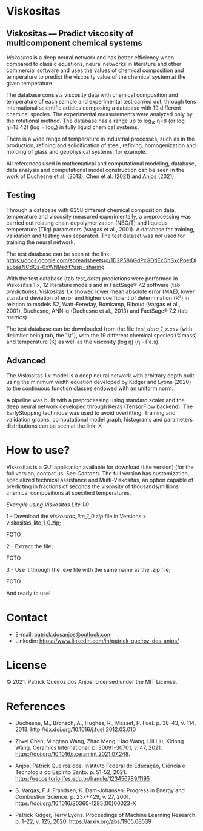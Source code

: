 # Viskositas

## Viskositas  — Predict viscosity of multicomponent chemical systems

_Viskositas_ is a deep neural network and has better efficiency when compared to classic equations, neural networks in literature and other commercial software and uses the values of chemical composition and temperature to predict the viscosity value of the chemical system at the given temperature.

The database consists viscosity data with chemical composition and temperature of each sample and experimental test carried out, through tens international scientific articles composing a database with 19 different chemical species. The experimental measurements were analyzed only by the rotational method. The database has a range up to log₁₀ η=8 (or log η≈18.42) (log = logₑ) in fully liquid chemical systems.

There is a wide range of temperature in industrial processes, such as in the production, refining and solidification of steel, refining, homogenization and molding of glass and geophysical systems, for example.

All references used in mathematical and computational modeling, database, data analysis and computational model construction can be seen in the work of Duchesne et al. (2013), Chen et al. (2021) and Anjos (2021).

## Testing

Through a database with 6358 different chemical composition data, temperature and viscosity measured experimentally, a preprocessing was carried out relating chain depolymerization (NBO/T) and liquidus temperature (Tliq) parameters (Vargas et al., 2001). A database for training, validation and testing was separated. The test dataset was _not_ used for training the neural network.

The test database can be seen at the link:
https://docs.google.com/spreadsheets/d/1D2P586GdPxGDtiExOhSxcPoetDIa8basNCdQz-0xWNI/edit?usp=sharing.

With the test database (tab _test_data_) predictions were performed in Viskositas 1.x, 12 literature models and in FactSage® 7.2 software (tab _predictions_). Viskositas 1.x showed lower mean absolute error (MAE), lower standard deviation of error and higher coefficient of determination (R²) in relation to models S2, Watt-Fereday, Bomkamp, Riboud (Vargas et al., 2001), Duchesne, ANNliq (Duchesne et al., 2013) and FactSage® 7.2 (tab _metrics_).

The test database can be downloaded from the file _test_data_1_x.csv_ (with delimiter being tab, the "\t"), with the 19 different chemical species (%mass) and temperature (K) as well as the viscosity (log η) (η - Pa.s).

## Advanced

The Viskositas 1.x model is a deep neural network with arbitrary depth built using the minimum width equation developed by Kidger and Lyons (2020) to the continuous function classes endowed with an uniform norm.

A pipeline was built with a preprocessing using standard scaler and the deep neural network developed through Keras (TensorFlow backend). The EarlyStopping technique was used to avoid overfitting. Training and validation graphs, computational model graph, histograms and parameters distributions can be seen at the link:
X

# How to use?

Viskositas is a GUI application available for download (Lite version) (for the full version, contact us. See _Contact_). The full version has customization, specialized technical assistance and Multi-Viskositas, an option capable of predicting in fractions of seconds the viscosity of thousands/millions chemical compositions at specified temperatures.

_Example using Viskositas Lite 1.0_

1 - Download the _viskositas_lite_1_0.zip_ file in Versions > viskositas_lite_1_0.zip;

FOTO

2 - Extract the file;

FOTO

3 - Use it through the .exe file with the same name as the .zip file;

FOTO

And ready to use!

# Contact

- E-mail: patrick.dosanjos@outlook.com
- Linkedin: https://www.linkedin.com/in/patrick-queiroz-dos-anjos/

# License

© 2021, Patrick Queiroz dos Anjos. Licensed under the MIT License.

# References

- Duchesne, M., Bronsch, A., Hughes, R., Masset, P. Fuel. p. 38-43, v. 114, 2013. http://dx.doi.org/10.1016/j.fuel.2012.03.010

- Ziwei Chen, Minghao Wang, Zhao Meng, Hao Wang, Lili Liu, Xidong Wang. Ceramics International. p. 30691-30701, v. 47, 2021. https://doi.org/10.1016/j.ceramint.2021.07.248.

- Anjos, Patrick Queiroz dos. Instituto Federal de Educação, Ciência e Tecnologia do Espírito Santo. p. 51-52, 2021. https://repositorio.ifes.edu.br/handle/123456789/1195

- S. Vargas, F.J. Frandsen, K. Dam-Johansen. Progress in Energy and Combustion Science. p. 237±429, v. 27, 2001. https://doi.org/10.1016/S0360-1285(00)00023-X

- Patrick Kidger, Terry Lyons. Proceedings of Machine Learning Research. p. 1–22, v. 125, 2020. https://arxiv.org/abs/1905.08539
